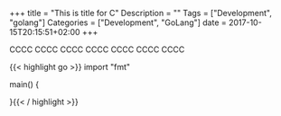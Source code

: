 +++
title = "This is title for C"
Description = ""
Tags = ["Development", "golang"]
Categories = ["Development", "GoLang"]
date = 2017-10-15T20:15:51+02:00
+++

CCCC
CCCC
CCCC
CCCC
CCCC
CCCC
CCCC


{{< highlight go  >}}
import "fmt"

main() {

}{{< / highlight >}}